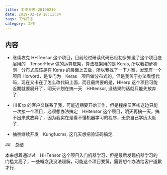 ```yaml
---
title: 工作日志-20190219
date: 2019-02-19 18:11:34
tags: 工作日志
category: 工作
---
```


## 内容

* 继续攻克 HHTensor 这个项目，目前经过研读代码已经初步知道了这个项目底层用的　TensorFlow 做的运算框架，算法框架用的是 Keras, 所以我初步猜测　分布式应该是在 Keras 的层面上去做，所以我找了一下方案，发现有一个项目 Horvord，是专门为　Keras　项目做分布式的，但是我苦于办法看懂代码，现在又卡在了怎么改代码上面，而且最终要的是，HHerp 这个项目可能近期就要展开了，明天计划在搞一天　HHtensor, 没结果的话就只能先放弃了．

* HHErp 的客户又联系了我，可能近期要开始工作，但是程序员客栈这边只能一次接一个项目，必须想办法搞定　HHtensor 这个项目，明天再搞一天，搞不出来就放弃了，因为我实在是看不懂机器学习的程序，无奈自己学历太低了．

* 抽空继续开发　Kungfucms, 这几天想把验证码搞定.

##　总结

本来想着通过过　HHTensor 这个项目入门机器学习，但是最后发现机器学习的门槛太高了，一些概念我没法理解，可能这个项目要黄，需要想个办法给客户道歉才行．